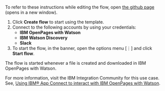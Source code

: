 To refer to these instructions while editing the flow, open [the github page](https://github.com/ot4i/app-connect-templates/tree/master/resources/markdown/?_instructions.md) (opens in a new window).

1. Click **Create flow** to start using the template.
2. Connect to the following accounts by using your credentials:
   - **IBM OpenPages with Watson** 
   - **IBM Watson Discovery**
   - **Slack**
3. To start the flow, in the banner, open the options menu [⋮] and click **Start flow**.

The flow is started whenever a file is created and downloaded in IBM OpenPages with Watson.

For more information, visit the IBM Integration Community for this use case. See, <a href="https://community.ibm.com/community/user/integration/blogs/shamini-arumugam1/2022/07/29/using-ibm-app-connect-with-ibm-openpages">Using IBM® App Connect to interact with IBM OpenPages with Watson</a>.
